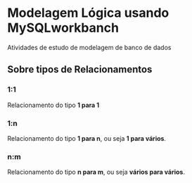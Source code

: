 #  Modelagem Lógica usando MySQLworkbanch

Atividades de estudo de modelagem de banco de dados


## Sobre tipos de Relacionamentos 

### 1:1

Relacionamento do tipo **1 para 1** 

### 1:n

Relacionamento do tipo **1 para n**, ou seja **1 para vários**. 

### n:m

Relacionamento do tipo **n para m**, ou seja **vários para vários**.

